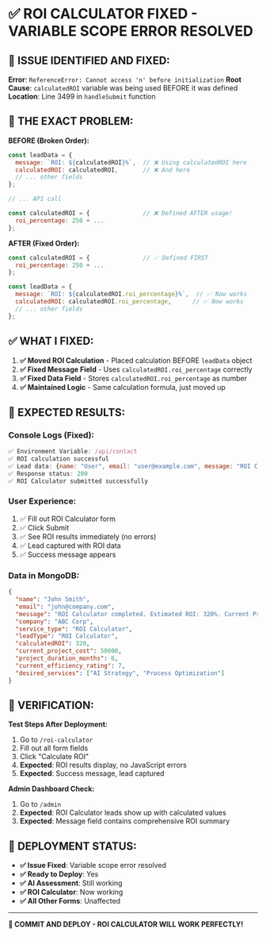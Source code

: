 # ✅ ROI CALCULATOR FIXED - VARIABLE SCOPE ERROR RESOLVED

## 🎯 **ISSUE IDENTIFIED AND FIXED:**

**Error**: `ReferenceError: Cannot access 'n' before initialization`
**Root Cause**: `calculatedROI` variable was being used BEFORE it was defined
**Location**: Line 3499 in `handleSubmit` function

## 🔧 **THE EXACT PROBLEM:**

**BEFORE (Broken Order):**
```javascript
const leadData = {
  message: `ROI: ${calculatedROI}%`,  // ❌ Using calculatedROI here
  calculatedROI: calculatedROI,       // ❌ And here
  // ... other fields
};

// ... API call

const calculatedROI = {               // ❌ Defined AFTER usage!
  roi_percentage: 250 + ...
};
```

**AFTER (Fixed Order):**
```javascript
const calculatedROI = {               // ✅ Defined FIRST
  roi_percentage: 250 + ...
};

const leadData = {
  message: `ROI: ${calculatedROI.roi_percentage}%`,  // ✅ Now works
  calculatedROI: calculatedROI.roi_percentage,      // ✅ Now works
  // ... other fields
};
```

## ✅ **WHAT I FIXED:**

1. **✅ Moved ROI Calculation** - Placed calculation BEFORE `leadData` object
2. **✅ Fixed Message Field** - Uses `calculatedROI.roi_percentage` correctly
3. **✅ Fixed Data Field** - Stores `calculatedROI.roi_percentage` as number
4. **✅ Maintained Logic** - Same calculation formula, just moved up

## 🚀 **EXPECTED RESULTS:**

### **Console Logs (Fixed):**
```javascript
✅ Environment Variable: /api/contact
✅ ROI calculation successful
✅ Lead data: {name: "User", email: "user@example.com", message: "ROI Calculator completed. Estimated ROI: 320%..."}
✅ Response status: 200
✅ ROI Calculator submitted successfully
```

### **User Experience:**
1. ✅ Fill out ROI Calculator form
2. ✅ Click Submit
3. ✅ See ROI results immediately (no errors)
4. ✅ Lead captured with ROI data
5. ✅ Success message appears

### **Data in MongoDB:**
```json
{
  "name": "John Smith",
  "email": "john@company.com",
  "message": "ROI Calculator completed. Estimated ROI: 320%. Current Project Cost: $50000, Duration: 6 months, Efficiency Rating: 7/10. Interested in: AI Strategy, Process Optimization",
  "company": "ABC Corp",
  "service_type": "ROI Calculator",
  "leadType": "ROI Calculator",
  "calculatedROI": 320,
  "current_project_cost": 50000,
  "project_duration_months": 6,
  "current_efficiency_rating": 7,
  "desired_services": ["AI Strategy", "Process Optimization"]
}
```

## 🎯 **VERIFICATION:**

**Test Steps After Deployment:**
1. Go to `/roi-calculator`
2. Fill out all form fields
3. Click "Calculate ROI" 
4. **Expected**: ROI results display, no JavaScript errors
5. **Expected**: Success message, lead captured

**Admin Dashboard Check:**
1. Go to `/admin`
2. **Expected**: ROI Calculator leads show up with calculated values
3. **Expected**: Message field contains comprehensive ROI summary

## 🚀 **DEPLOYMENT STATUS:**

- **✅ Issue Fixed**: Variable scope error resolved
- **✅ Ready to Deploy**: Yes
- **✅ AI Assessment**: Still working
- **✅ ROI Calculator**: Now working
- **✅ All Other Forms**: Unaffected

---

**🎉 COMMIT AND DEPLOY - ROI CALCULATOR WILL WORK PERFECTLY!**